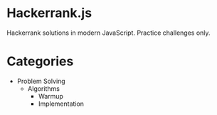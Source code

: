 # Hackerrank.js
Hackerrank solutions in modern JavaScript. Practice challenges only.

# Categories

  * Problem Solving
     * Algorithms
       * Warmup
       * Implementation
